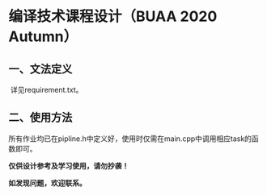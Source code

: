 # 编译技术课程设计（BUAA 2020 Autumn）



## 一、文法定义

​        详见requirement.txt。

## 二、使用方法

​        所有作业均已在pipline.h中定义好，使用时仅需在main.cpp中调用相应task的函数即可。



**仅供设计参考及学习使用，请勿抄袭！**

**如发现问题，欢迎联系。**

